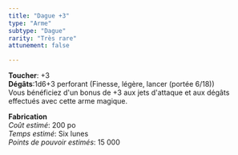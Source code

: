 ```yaml
---
title: "Dague +3"
type: "Arme"
subtype: "Dague"
rarity: "Très rare"
attunement: false

---
```

**Toucher**: +3  
**Dégâts**:1d6+3 perforant (Finesse, légère, lancer (portée 6/18))  
Vous bénéficiez d'un bonus de +3 aux jets d'attaque et aux dégâts effectués avec cette arme magique.  

**Fabrication**  
*Coût estimé*: 200 po  
*Temps estimé*: Six lunes  
*Points de pouvoir estimés*: 15 000  
